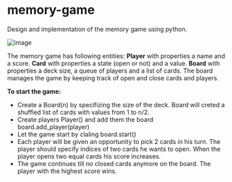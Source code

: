# memory-game
Design and implementation of the memory game using python.

![image](https://github.com/igrynok/memory-game/assets/2496117/53883e68-c929-43b1-bfca-d5bad1a8972b)

The memory game has following entities:
**Player** with properties a name and a score.
**Card** with properties a state (open or not) and a value.
**Board** with properties a deck size, a queue of players and a list of cards. The board manages the game by keeping track of open and close cards and players.

**To start the game:**
* Create a Board(n) by specifizing the size of the deck. Board will creted a shuffled list of cards with values from 1 to n/2.
* Create players Player() and add them the board board.add_player(player)
* Let the game start by claling board.start()
* Each player will be given an opportunity to pick 2 cards in his turn. The player should specify indices of two cards he wants to open. When the player opens two equal cards his score increases.
* The game continues till no closed cards anymore on the board. The player with the highest score wins.  


